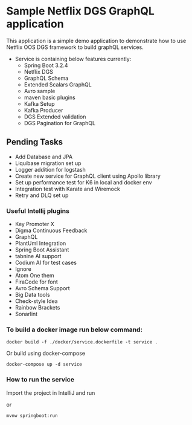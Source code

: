 # Sample Netflix DGS GraphQL application

This application is a simple demo application to demonstrate how to use Netflix OOS DGS framework to build graphQL
services.

- Service is containing below features currently:
    - Spring Boot 3.2.4
    - Netflix DGS
    - GraphQL Schema
    - Extended Scalars GraphQL
    - Avro sample
    - maven basic plugins
    - Kafka Setup
    - Kafka Producer
    - DGS Extended validation
    - DGS Pagination for GraphQL
## Pending Tasks

- Add Database and JPA
- Liquibase migration set up
- Logger addition for logstash
- Create new service for GraphQL client using Apollo library
- Set up performance test for K6 in local and docker env
- Integration test with Karate and Wiremock
- Retry and DLQ set up 

### Useful Intellij plugins
- Key Promoter X
- Digma Continuous Feedback
- GraphQL
- PlantUml Integration
- Spring Boot Assistant
- tabnine AI support
- Codium AI for test cases
- Ignore
- Atom One them
- FiraCode for font
- Avro Schema Support
- Big Data tools
- Check-style Idea
- Rainbow Brackets
- Sonarlint

### To build a docker image run below command:
```shell
docker build -f ./docker/service.dockerfile -t service .
```
Or build using docker-compose

```shell
docker-compose up -d service
```
### How to run the service

Import the project in IntelliJ and run

or
```shell
mvnw springboot:run
```
